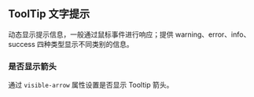 <div class="demo-header">
<p class="overviewicon">
  <span class="wapi-tips-tip"/>
</p>

## ToolTip 文字提示

<nova-uxlink widget-name="Tip"></nova-uxlink>

动态显示提示信息，一般通过鼠标事件进行响应；提供 warning、error、info、success 四种类型显示不同类别的信息。
</div>

### 是否显示箭头

通过 `visible-arrow` 属性设置是否显示 Tooltip 箭头。

<nova-demo-view link="tooltip/visible-arrow"></nova-demo-view>

<br>
